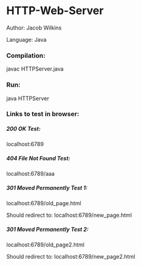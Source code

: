 # HTTP-Web-Server

Author: Jacob Wilkins

Language: Java

### Compilation:

javac HTTPServer.java

### Run:

java HTTPServer

### Links to test in browser:

##### 200 OK Test:

localhost:6789

##### 404 File Not Found Test:
 
localhost:6789/aaa

##### 301 Moved Permanently Test 1:

localhost:6789/old_page.html

Should redirect to: localhost:6789/new_page.html

##### 301 Moved Permanently Test 2:

localhost:6789/old_page2.html

Should redirect to: localhost:6789/new_page2.html
